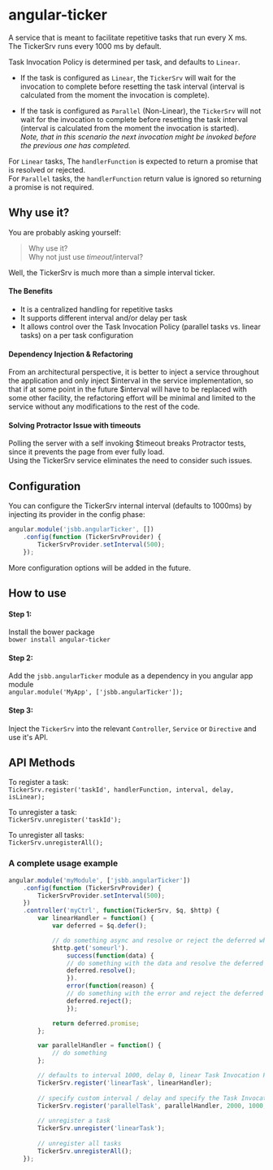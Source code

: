 # angular-ticker

A service that is meant to facilitate repetitive tasks that run every X ms.  
The TickerSrv runs every 1000 ms by default.

Task Invocation Policy is determined per task, and defaults to `Linear`.

* If the task is configured as `Linear`, the `TickerSrv` will wait for the invocation to complete before 
resetting the task interval (interval is calculated from the moment the invocation is complete).

* If the task is configured as `Parallel` (Non-Linear), the `TickerSrv` will not wait for the invocation to complete before resetting the task interval (interval is calculated from the moment the invocation is started).  
*Note, that in this scenario the next invocation might be invoked before the previous one has completed.*

For `Linear` tasks, The `handlerFunction` is expected to return a promise that is resolved or rejected.  
For `Parallel` tasks, the `handlerFunction` return value is ignored so returning a promise is not required. 

## Why use it?

You are probably asking yourself:  
> Why use it?  
> Why not just use $timeout/$interval?  

Well, the TickerSrv is much more than a simple interval ticker.  
#### The Benefits
* It is a centralized handling for repetitive tasks  
* It supports different interval and/or delay per task  
* It allows control over the Task Invocation Policy (parallel tasks vs. linear tasks) on a per task configuration  

#### Dependency Injection & Refactoring
From an architectural perspective, it is better to inject a service throughout the application and only inject $interval in the service implementation, so that if at some point in the future $interval will have to be replaced with some other facility, the refactoring effort will be minimal and limited to the service without any modifications to the rest of the code.

#### Solving Protractor Issue with timeouts
Polling the server with a self invoking $timeout breaks Protractor tests, since it prevents the page from ever fully load.  
Using the TickerSrv service eliminates the need to consider such issues. 

## Configuration

You can configure the TickerSrv internal interval (defaults to 1000ms) by injecting its provider in the config phase:

```javascript
angular.module('jsbb.angularTicker', [])
    .config(function (TickerSrvProvider) {
        TickerSrvProvider.setInterval(500);
    });
```    

More configuration options will be added in the future.

## How to use

#### Step 1:  
Install the bower package  
`bower install angular-ticker`
 
#### Step 2:  
Add the `jsbb.angularTicker` module as a dependency in you angular app module  
`angular.module('MyApp', ['jsbb.angularTicker']);`  

#### Step 3: 
Inject the `TickerSrv` into the relevant `Controller`, `Service` or `Directive` and use it's API.

## API Methods  
To register a task:  
`TickerSrv.register('taskId', handlerFunction, interval, delay, isLinear);`

To unregister a task:  
`TickerSrv.unregister('taskId');`

To unregister all tasks:  
`TickerSrv.unregisterAll();`  

### A complete usage example

```javascript
angular.module('myModule', ['jsbb.angularTicker'])
    .config(function (TickerSrvProvider) {
        TickerSrvProvider.setInterval(500);
    })
    .controller('myCtrl', function(TickerSrv, $q, $http) {
        var linearHandler = function() {
            var deferred = $q.defer();

            // do something async and resolve or reject the deferred when done
            $http.get('someurl').
                success(function(data) {
                // do something with the data and resolve the deferred
                deferred.resolve();
                }).
                error(function(reason) {
                // do something with the error and reject the deferred
                deferred.reject();
                });

            return deferred.promise;
        };

        var parallelHandler = function() {
            // do something
        };

        // defaults to interval 1000, delay 0, linear Task Invocation Policy
        TickerSrv.register('linearTask', linearHandler);
        
        // specify custom interval / delay and specify the Task Invocation Policy as parallel
        TickerSrv.register('parallelTask', parallelHandler, 2000, 1000, false);
        
        // unregister a task
        TickerSrv.unregister('linearTask');
        
        // unregister all tasks
        TickerSrv.unregisterAll();
    });
```    
